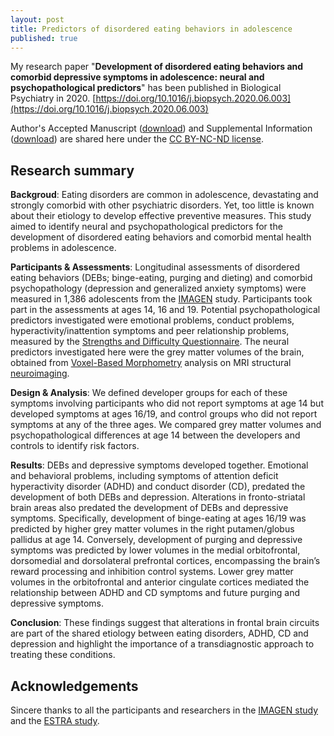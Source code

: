 ```yaml
---
layout: post
title: Predictors of disordered eating behaviors in adolescence
published: true
---
```



My research paper "**Development of disordered eating behaviors and comorbid depressive symptoms in adolescence: neural and psychopathological predictors**" has been published in Biological Psychiatry in 2020. [https://doi.org/10.1016/j.biopsych.2020.06.003](https://doi.org/10.1016/j.biopsych.2020.06.003)

Author's Accepted Manuscript 
([download](https://github.com/crickfan/file_share/blob/master/BPS2020/Zhang2020_BPS_accepted_manuscript.pdf)) and Supplemental Information ([download](https://github.com/crickfan/file_share/blob/master/BPS2020/Zhang2020_BPS_Supplemental.pdf)) are shared here under the [CC BY-NC-ND license](https://creativecommons.org/licenses/by-nc-nd/4.0/).

## Research summary

**Backgroud**: Eating disorders are common in adolescence, devastating and strongly comorbid with other psychiatric disorders. Yet, too little is known about their etiology to develop effective preventive measures. This study aimed to identify neural and psychopathological predictors for the development of disordered eating behaviors and comorbid mental health problems in adolescence.

**Participants & Assessments**: Longitudinal assessments of disordered eating behaviors (DEBs; binge-eating, purging and dieting) and comorbid psychopathology (depression and generalized anxiety symptoms) were measured in 1,386 adolescents from the [IMAGEN](https://imagen-europe.com/) study. Participants took part in the assessments at ages 14, 16 and 19. Potential psychopathological predictors investigated were emotional problems, conduct problems, hyperactivity/inattention symptoms and peer relationship problems, measured by the [Strengths and Difficulty Questionnaire](https://sdqinfo.org/). The neural predictors investigated here were the grey matter volumes of the brain, obtained from [Voxel-Based Morphometry](https://doi.org/10.1016/B978-008045046-9.00306-5) analysis on MRI structural [neuroimaging](https://en.wikipedia.org/wiki/Neuroimaging).

**Design & Analysis**: We defined developer groups for each of these symptoms involving participants who did not report symptoms at age 14 but developed symptoms at ages 16/19, and control groups who did not report symptoms at any of the three ages. We compared grey matter volumes and psychopathological differences at age 14 between the developers and controls to identify risk factors.

**Results**: DEBs and depressive symptoms developed together. Emotional and behavioral problems, including symptoms of attention deficit hyperactivity disorder (ADHD) and conduct disorder (CD), predated the development of both DEBs and depression. Alterations in fronto-striatal brain areas also predated the development of DEBs and depressive symptoms. Specifically, development of binge-eating at ages 16/19 was predicted by higher grey matter volumes in the right putamen/globus pallidus at age 14. Conversely, development of purging and depressive symptoms was predicted by lower volumes in the medial orbitofrontal, dorsomedial and dorsolateral prefrontal cortices, encompassing the brain’s reward processing and inhibition control systems. Lower grey matter volumes in the orbitofrontal and anterior cingulate cortices mediated the relationship between ADHD and CD symptoms and future purging and depressive symptoms. 

**Conclusion**: These findings suggest that alterations in frontal brain circuits are part of the shared etiology between eating disorders, ADHD, CD and depression and highlight the importance of a transdiagnostic approach to treating these conditions.

## Acknowledgements
Sincere thanks to all the participants and researchers in the [IMAGEN study](https://imagen-europe.com/) and the [ESTRA study](https://estrastudy.co.uk/).
